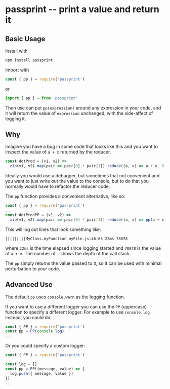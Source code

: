 # passprint -- print a value and return it

## Basic Usage

Install with

```sh
npm install passprint
```

Import with

```js
const { pp } = require('passprint')
```

or

```js
import { pp } = from 'passprint'
```

Then use can put `pp(expression)` around any expression in your code, and it will return the value of `expression` unchanged, with the side-affect of logging it.

## Why

Imagine you have a bug in some code that looks like this and you want to inspect the value of `a + x` returned by the reducer.

```js
const dotProd = (v1, v2) =>
  zip(v1, v2).map(pair => pair[0] * pair[1]).reduce((a, x) => a + x, 0)
```

Ideally you would use a debugger, but sometimes that not convenient and you want to just write out the value to the console, but to do that you normally would have to refactor the reducer code.

The `pp` function provides a convenient alternative, like so:

```js
const { pp } = require('passprint')
...
const dotProdPP = (v1, v2) =>
  zip(v1, v2).map(pair => pair[0] * pair[1]).reduce((a, x) => pp(a + x), 0)
```

This will log out lines that look something like:

```
|||||||||MyClass.myFunction myFile.js:46:63 22ms 78878
```

where `22ms` is the time elapsed since logging started and `78878` is the value of `a + x`.  The number of `|` shows the depth of the call stack.

The `pp` simply returns the value passed to it, so it can be used with minimal perturbation to your code.

## Advanced Use

The default `pp` uses `console.warn` as the logging function.

If you want to use a different logger you can use the `PP` (uppercase) function to specify a different logger.  For example to use `console.log` instead, you could do:

```js
const { PP } = require('passprint')
const pp = PP(console.log)
...
```

Or you could specify a custom logger:

```js
const { PP } = require('passprint')

const log = []
const pp = PP((message, value) => {
  log.push({ message, value })
})
...
```